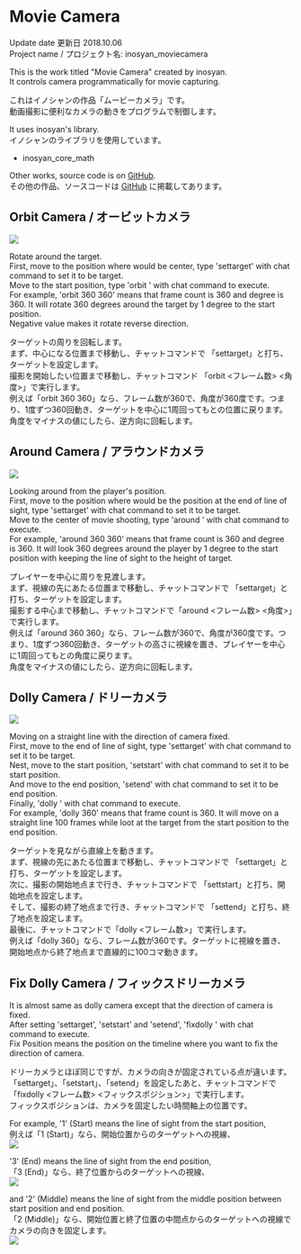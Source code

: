 # Movie Camera
Update date 更新日 2018.10.06  
Project name / プロジェクト名: inosyan_moviecamera    

This is the work titled "Movie Camera" created by inosyan.  
It controls camera programmatically for movie capturing.

これはイノシャンの作品「ムービーカメラ」です。  
動画撮影に便利なカメラの動きをプログラムで制御します。

It uses inosyan's library.  
イノシャンのライブラリを使用しています。  
- inosyan_core_math

Other works, source code is on [GitHub](https://github.com/inosyan/inosyans-makecode-sources).    
その他の作品、ソースコードは [GitHub](https://github.com/inosyan/inosyans-makecode-sources) に掲載してあります。


## Orbit Camera / オービットカメラ
![](https://raw.githubusercontent.com/inosyan/inosyans-makecode-sources/master/img/moviecamera/orbit.gif)  

Rotate around the target.  
First, move to the position where would be center, type 'settarget' with chat command to set it to be target.  
Move to the start position, type 'orbit <Frame Count> <Degree>' with chat command to execute.  
For example, 'orbit 360 360' means that frame count is 360 and degree is 360. It will rotate 360 degrees around the target by 1 degree to the start position.  
Negative value makes it rotate reverse direction.  

ターゲットの周りを回転します。  
まず、中心になる位置まで移動し、チャットコマンドで 「settarget」と打ち、ターゲットを設定します。  
撮影を開始したい位置まで移動し、チャットコマンド 「orbit <フレーム数> <角度>」で実行します。  
例えば「orbit 360 360」なら、フレーム数が360で、角度が360度です。つまり、1度ずつ360回動き、ターゲットを中心に1周回ってもとの位置に戻ります。  
角度をマイナスの値にしたら、逆方向に回転します。  

## Around Camera / アラウンドカメラ
![](https://raw.githubusercontent.com/inosyan/inosyans-makecode-sources/master/img/moviecamera/around.gif)  

Looking around from the player's position.  
First, move to the position where would be the position at the end of line of sight, type 'settarget' with chat command to set it to be target.  
Move to the center of movie shooting, type 'around <Frame Count> <Degree>' with chat command to execute.  
For example, 'around 360 360' means that frame count is 360 and degree is 360. It will look 360 degrees around the player by 1 degree to the start position with keeping the line of sight to the height of target.  

プレイヤーを中心に周りを見渡します。  
まず、視線の先にあたる位置まで移動し、チャットコマンドで 「settarget」と打ち、ターゲットを設定します。  
撮影する中心まで移動し、チャットコマンドで「around <フレーム数> <角度>」で実行します。  
例えば「around 360 360」なら、フレーム数が360で、角度が360度です。つまり、1度ずつ360回動き、ターゲットの高さに視線を置き、プレイヤーを中心に1周回ってもとの角度に戻ります。  
角度をマイナスの値にしたら、逆方向に回転します。  

## Dolly Camera / ドリーカメラ
![](https://raw.githubusercontent.com/inosyan/inosyans-makecode-sources/master/img/moviecamera/dolly.gif)  

Moving on a straight line with the direction of camera fixed.  
First, move to the end of line of sight, type 'settarget' with chat command to set it to be target.  
Nest, move to the start position, 'setstart' with chat command to set it to be start position.  
And move to the end position, 'setend' with chat command to set it to be end position.  
Finally, 'dolly <Frame Count>' with chat command to execute.  
For example, 'dolly 360' means that frame count is 360. It will move on a straight line 100 frames while loot at the target from the start position to the end position.  

ターゲットを見ながら直線上を動きます。  
まず、視線の先にあたる位置まで移動し、チャットコマンドで 「settarget」と打ち、ターゲットを設定します。  
次に、撮影の開始地点まで行き、チャットコマンドで 「settstart」と打ち、開始地点を設定します。  
そして、撮影の終了地点まで行き、チャットコマンドで 「settend」と打ち、終了地点を設定します。  
最後に、チャットコマンドで「dolly <フレーム数>」で実行します。  
例えば「dolly 360」なら、フレーム数が360です。ターゲットに視線を置き、開始地点から終了地点まで直線的に100コマ動きます。  

## Fix Dolly Camera / フィックスドリーカメラ
It is almost same as dolly camera except that the direction of camera is fixed.  
After setting 'settarget', 'setstart' and 'setend', 'fixdolly <Frame Count> <Fix Position>' with chat command to execute.  
Fix Position means the position on the timeline where you want to fix the direction of camera.  

ドリーカメラとほぼ同じですが、カメラの向きが固定されている点が違います。  
「settarget」、「setstart」、「setend」を設定したあと、チャットコマンドで「fixdolly <フレーム数> <フィックスポジション>」で実行します。  
フィックスポジションは、カメラを固定したい時間軸上の位置です。  

For example, '1' (Start) means the line of sight from the start position,  
例えば「1 (Start)」なら、開始位置からのターゲットへの視線、  
![](https://raw.githubusercontent.com/inosyan/inosyans-makecode-sources/master/img/moviecamera/fixdolly1.gif)  

'3' (End) means the line of sight from the end position,  
「3 (End)」なら、終了位置からのターゲットへの視線、  
![](https://raw.githubusercontent.com/inosyan/inosyans-makecode-sources/master/img/moviecamera/fixdolly3.gif)  

and '2' (Middle) means the line of sight from the middle position between start position and end position.  
「2 (Middle)」なら、開始位置と終了位置の中間点からのターゲットへの視線でカメラの向きを固定します。  
![](https://raw.githubusercontent.com/inosyan/inosyans-makecode-sources/master/img/moviecamera/fixdolly2.gif)  
